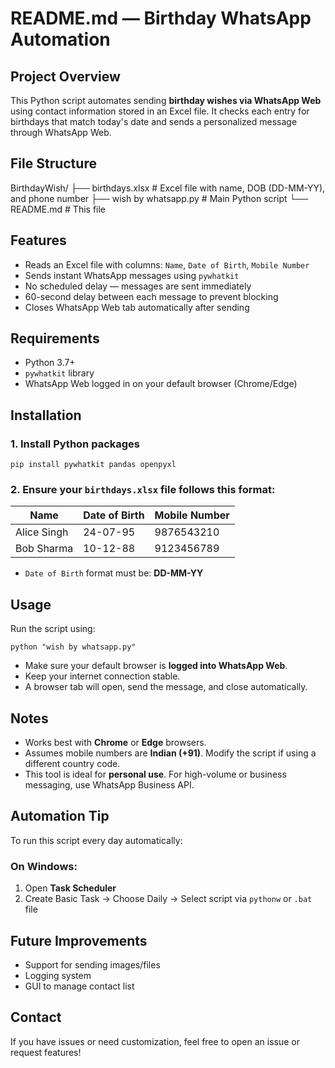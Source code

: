# README.md — Birthday WhatsApp Automation

## Project Overview

This Python script automates sending **birthday wishes via WhatsApp Web** using contact information stored in an Excel file. It checks each entry for birthdays that match today's date and sends a personalized message through WhatsApp Web.

## File Structure

BirthdayWish/
├── birthdays.xlsx        # Excel file with name, DOB (DD-MM-YY), and phone number
├── wish by whatsapp.py   # Main Python script
└── README.md             # This file

## Features

- Reads an Excel file with columns: `Name`, `Date of Birth`, `Mobile Number`
- Sends instant WhatsApp messages using `pywhatkit`
- No scheduled delay — messages are sent immediately
- 60-second delay between each message to prevent blocking
- Closes WhatsApp Web tab automatically after sending

## Requirements

- Python 3.7+
- `pywhatkit` library
- WhatsApp Web logged in on your default browser (Chrome/Edge)

## Installation

### 1. Install Python packages

    pip install pywhatkit pandas openpyxl

### 2. Ensure your `birthdays.xlsx` file follows this format:

| Name         | Date of Birth | Mobile Number |
|--------------|----------------|----------------|
| Alice Singh  | 24-07-95       | 9876543210     |
| Bob Sharma   | 10-12-88       | 9123456789     |

- `Date of Birth` format must be: **DD-MM-YY**

## Usage

Run the script using:

    python "wish by whatsapp.py"

- Make sure your default browser is **logged into WhatsApp Web**.
- Keep your internet connection stable.
- A browser tab will open, send the message, and close automatically.

## Notes

- Works best with **Chrome** or **Edge** browsers.
- Assumes mobile numbers are **Indian (+91)**. Modify the script if using a different country code.
- This tool is ideal for **personal use**. For high-volume or business messaging, use WhatsApp Business API.

## Automation Tip

To run this script every day automatically:

### On Windows:
1. Open **Task Scheduler**
2. Create Basic Task → Choose Daily → Select script via `pythonw` or `.bat` file

## Future Improvements

- Support for sending images/files
- Logging system
- GUI to manage contact list

## Contact

If you have issues or need customization, feel free to open an issue or request features!
